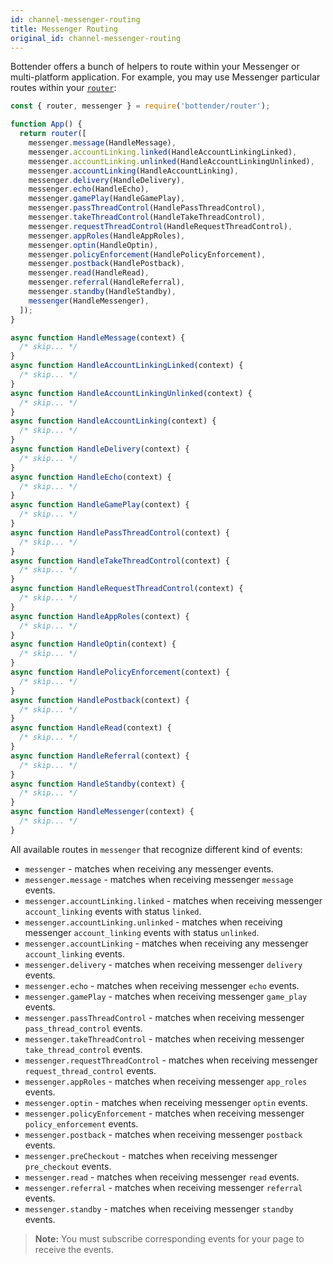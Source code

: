 ```yaml
---
id: channel-messenger-routing
title: Messenger Routing
original_id: channel-messenger-routing
---
```


Bottender offers a bunch of helpers to route within your Messenger or multi-platform application. For example, you may use Messenger particular routes within your [`router`](the-basics-routing.md):

```js
const { router, messenger } = require('bottender/router');

function App() {
  return router([
    messenger.message(HandleMessage),
    messenger.accountLinking.linked(HandleAccountLinkingLinked),
    messenger.accountLinking.unlinked(HandleAccountLinkingUnlinked),
    messenger.accountLinking(HandleAccountLinking),
    messenger.delivery(HandleDelivery),
    messenger.echo(HandleEcho),
    messenger.gamePlay(HandleGamePlay),
    messenger.passThreadControl(HandlePassThreadControl),
    messenger.takeThreadControl(HandleTakeThreadControl),
    messenger.requestThreadControl(HandleRequestThreadControl),
    messenger.appRoles(HandleAppRoles),
    messenger.optin(HandleOptin),
    messenger.policyEnforcement(HandlePolicyEnforcement),
    messenger.postback(HandlePostback),
    messenger.read(HandleRead),
    messenger.referral(HandleReferral),
    messenger.standby(HandleStandby),
    messenger(HandleMessenger),
  ]);
}

async function HandleMessage(context) {
  /* skip... */
}
async function HandleAccountLinkingLinked(context) {
  /* skip... */
}
async function HandleAccountLinkingUnlinked(context) {
  /* skip... */
}
async function HandleAccountLinking(context) {
  /* skip... */
}
async function HandleDelivery(context) {
  /* skip... */
}
async function HandleEcho(context) {
  /* skip... */
}
async function HandleGamePlay(context) {
  /* skip... */
}
async function HandlePassThreadControl(context) {
  /* skip... */
}
async function HandleTakeThreadControl(context) {
  /* skip... */
}
async function HandleRequestThreadControl(context) {
  /* skip... */
}
async function HandleAppRoles(context) {
  /* skip... */
}
async function HandleOptin(context) {
  /* skip... */
}
async function HandlePolicyEnforcement(context) {
  /* skip... */
}
async function HandlePostback(context) {
  /* skip... */
}
async function HandleRead(context) {
  /* skip... */
}
async function HandleReferral(context) {
  /* skip... */
}
async function HandleStandby(context) {
  /* skip... */
}
async function HandleMessenger(context) {
  /* skip... */
}
```

All available routes in `messenger` that recognize different kind of events:

- `messenger` - matches when receiving any messenger events.
- `messenger.message` - matches when receiving messenger `message` events.
- `messenger.accountLinking.linked` - matches when receiving messenger `account_linking` events with status `linked`.
- `messenger.accountLinking.unlinked` - matches when receiving messenger `account_linking` events with status `unlinked`.
- `messenger.accountLinking` - matches when receiving any messenger `account_linking` events.
- `messenger.delivery` - matches when receiving messenger `delivery` events.
- `messenger.echo` - matches when receiving messenger `echo` events.
- `messenger.gamePlay` - matches when receiving messenger `game_play` events.
- `messenger.passThreadControl` - matches when receiving messenger `pass_thread_control` events.
- `messenger.takeThreadControl` - matches when receiving messenger `take_thread_control` events.
- `messenger.requestThreadControl` - matches when receiving messenger `request_thread_control` events.
- `messenger.appRoles` - matches when receiving messenger `app_roles` events.
- `messenger.optin` - matches when receiving messenger `optin` events.
- `messenger.policyEnforcement` - matches when receiving messenger `policy_enforcement` events.
- `messenger.postback` - matches when receiving messenger `postback` events.
- `messenger.preCheckout` - matches when receiving messenger `pre_checkout` events.
- `messenger.read` - matches when receiving messenger `read` events.
- `messenger.referral` - matches when receiving messenger `referral` events.
- `messenger.standby` - matches when receiving messenger `standby` events.

> **Note:** You must subscribe corresponding events for your page to receive the events.
